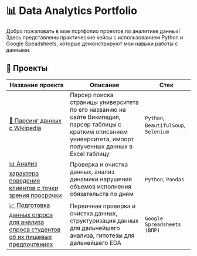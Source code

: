 # 📊 Data Analytics Portfolio

Добро пожаловать в мое портфолио проектов по аналитике данных!  
Здесь представлены практические кейсы с использованием Python и Google Speadsheets, которые демонстрируют мои навыки работы с данными.

## 📁 Проекты

| Название проекта | Описание | Стек |
|------------------|----------|------|
| [📌 Парсинг данных с Wikipedia](./viki_parsing) | Парсер поиска страницы университета по его названию на сайте Википедия, парсер таблицы с кратким описанием университета, импорт полученных данных в Excel таблицу | `Python`, `BeautifulSoup`, `Selenium` |
| [📊 Анализ характера поведения клиентов с точки зрения просрочки](./late%20payment) | Проверка и очистка данных, анализ динамики нарушения объемов исполнения обязательств по дням | `Python`, `Pandas` |
| [📈 Подготовка данных опроса для анализа опроса студентов об их пищевых предпочтениях](./clean%20survey) | Первичная проверка и очистка данных, структуризация данных для дальнейшего анализа, гипотезы для дальнейшего EDA | `Google Spreadsheets (ВПР)` |

